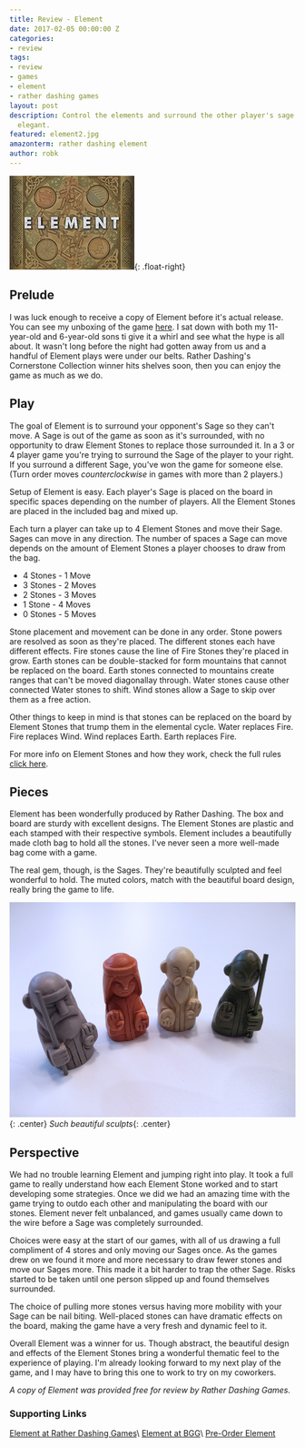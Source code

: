 ```yaml
---
title: Review - Element
date: 2017-02-05 00:00:00 Z
categories:
- review
tags:
- review
- games
- element
- rather dashing games
layout: post
description: Control the elements and surround the other player's sage. Element is
  elegant.
featured: element2.jpg
amazonterm: rather dashing element
author: robk
---
```


![Element](/images/featured/element2.jpg){: .float-right}
<h2>Prelude</h2>

I was luck enough to receive a copy of Element before it's actual release. You can see my unboxing of the game [here](http://pawnsperspective.com/Element-Unboxing/). I sat down with both my 11-year-old and 6-year-old sons ti give it a whirl and see what the hype is all about. It wasn't long before the night had gotten away from us and a handful of Element plays were under our belts. Rather Dashing's Cornerstone Collection winner hits shelves soon, then you can enjoy the game as much as we do.

<h2>Play</h2>

The goal of Element is to surround your opponent's Sage so they can't move. A Sage is out of the game as soon as it's surrounded, with no opportunity to draw Element Stones to replace those surrounded it. In a 3 or 4 player game you're trying to surround the Sage of the player to your right. If you surround a different Sage, you've won the game for someone else. (Turn order moves *counterclockwise* in games with more than 2 players.)

Setup of Element is easy. Each player's Sage is placed on the board in specific spaces depending on the number of players. All the Element Stones are placed in the included bag and mixed up.

Each turn a player can take up to 4 Element Stones and move their Sage. Sages can move in any direction. The number of spaces a Sage can move depends on the amount of Element Stones a player chooses to draw from the bag.

* 4 Stones - 1 Move
* 3 Stones - 2 Moves
* 2 Stones - 3 Moves
* 1 Stone - 4 Moves
* 0 Stones - 5 Moves

Stone placement and movement can be done in any order. Stone powers are resolved as soon as they're placed. The different stones each have different effects. Fire stones cause the line of Fire Stones they're placed in grow. Earth stones can be double-stacked for form mountains that cannot be replaced on the board. Earth stones connected to mountains create ranges that can't be moved diagonallay through. Water stones cause other connected Water stones to shift. Wind stones allow a Sage to skip over them as a free action.

Other things to keep in mind is that stones can be replaced on the board by Element Stones that trump them in the elemental cycle. Water replaces Fire. Fire replaces Wind. Wind replaces Earth. Earth replaces Fire.

For more info on Element Stones and how they work, check the full rules [click here](http://media.wix.com/ugd/8b63b7_52f19a4038da49619f6a5eb321e0ed24.pdf).

<h2>Pieces</h2>

Element has been wonderfully produced by Rather Dashing. The box and board are sturdy with excellent designs. The Element Stones are plastic and each stamped with their respective symbols. Element includes a beautifully made cloth bag to hold all the stones. I've never seen a more well-made bag come with a game.

The real gem, though, is the Sages. They're beautifully sculpted and feel wonderful to hold. The muted colors, match with the beautiful board design, really bring the game to life.

![Sages](/images/element/sages.jpg){: .center}
*Such beautiful sculpts*{: .center}

<h2>Perspective</h2>

We had no trouble learning Element and jumping right into play. It took a full game to really understand how each Element Stone worked and to start developing some strategies. Once we did we had an amazing time with the game trying to outdo each other and manipulating the board with our stones. Element never felt unbalanced, and games usually came down to the wire before a Sage was completely surrounded.

Choices were easy at the start of our games, with all of us drawing a full compliment of 4 stores and only moving our Sages once. As the games drew on we found it more and more necessary to draw fewer stones and move our Sages more. This made it a bit harder to trap the other Sage. Risks started to be taken until one person slipped up and found themselves surrounded.

 The choice of pulling more stones versus having more mobility with your Sage can be nail biting. Well-placed stones can have dramatic effects on the board, making the game have a very fresh and dynamic feel to it.

Overall Element was a winner for us. Though abstract, the beautiful design and effects of the Element Stones bring a wonderful thematic feel to the experience of playing. I'm already looking forward to my next play of the game, and I may have to bring this one to work to try on my coworkers.

*A copy of Element was provided free for review by Rather Dashing Games.*

<h3>Supporting Links</h3>

[Element at Rather Dashing Games](http://www.ratherdashinggames.com/element)\\
[Element at BGG](https://boardgamegeek.com/boardgame/216403/element)\\
[Pre-Order Element](https://kalmbachhobbystore.com/product/game/700001)
